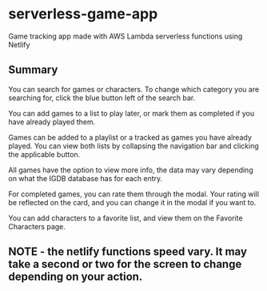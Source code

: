 # serverless-game-app
Game tracking app made with AWS Lambda serverless functions using Netlify

## Summary
You can search for games or characters. To change which category you are searching for, click the blue button left of the search bar.

You can add games to a list to play later, or mark them as completed if you have already played them. 

Games can be added to a playlist or a tracked as games you have already played. You can view both lists by collapsing the navigation bar and clicking the applicable button.

All games have the option to view more info, the data may vary depending on what the IGDB database has for each entry.

For completed games, you can rate them through the modal. Your rating will be reflected on the card, and you can change it in the modal if you want to.

You can add characters to a favorite list, and view them on the Favorite Characters page.

## NOTE - the netlify functions speed vary. It may take a second or two for the screen to change depending on your action.
